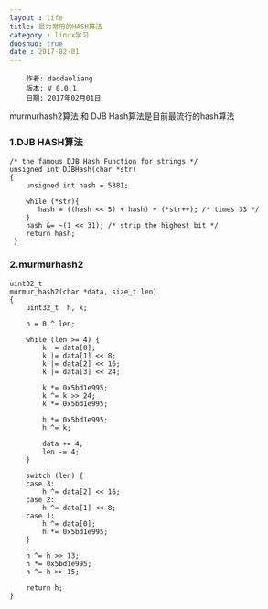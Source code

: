 ```yaml
---
layout : life
title: 最为常用的HASH算法
category : linux学习
duoshuo: true
date : 2017-02-01
---
```


        作者: daodaoliang
        版本: V 0.0.1
        日期: 2017年02月01日

 murmurhash2算法 和 DJB Hash算法是目前最流行的hash算法

<!-- more -->

### 1.DJB HASH算法

```
/* the famous DJB Hash Function for strings */
unsigned int DJBHash(char *str)
{
    unsigned int hash = 5381;

    while (*str){
       hash = ((hash << 5) + hash) + (*str++); /* times 33 */
    }
    hash &= ~(1 << 31); /* strip the highest bit */
    return hash;
 }
```

### 2.murmurhash2

```
uint32_t
murmur_hash2(char *data, size_t len)
{  
    uint32_t  h, k;
  
    h = 0 ^ len;
  
    while (len >= 4) {
        k  = data[0];
        k |= data[1] << 8;
        k |= data[2] << 16;
        k |= data[3] << 24;
  
        k *= 0x5bd1e995;
        k ^= k >> 24;
        k *= 0x5bd1e995;

        h *= 0x5bd1e995;
        h ^= k;

        data += 4;
        len -= 4;
    }

    switch (len) {
    case 3:
        h ^= data[2] << 16;
    case 2:
        h ^= data[1] << 8;
    case 1:
        h ^= data[0];
        h *= 0x5bd1e995;
    }

    h ^= h >> 13;
    h *= 0x5bd1e995;
    h ^= h >> 15;

    return h;
}
```

